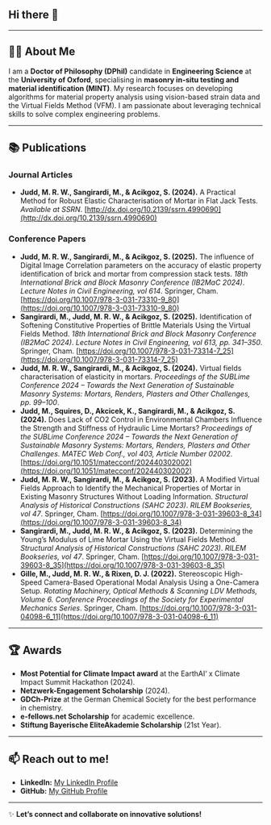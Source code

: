 ## Hi there 👋

<!--
**MilesJudd/MilesJudd** is a ✨ _special_ ✨ repository because its `README.md` (this file) appears on your GitHub profile.

Here are some ideas to get you started:

- 🔭 I’m currently working on ...
- 🌱 I’m currently learning ...
- 👯 I’m looking to collaborate on ...
- 🤔 I’m looking for help with ...
- 💬 Ask me about ...
- 📫 How to reach me: ...
- 😄 Pronouns: ...
- ⚡ Fun fact: ...
-->

---

## 👨‍💻 About Me

I am a **Doctor of Philosophy (DPhil)** candidate in **Engineering Science** at the **University of Oxford**, specialising in **masonry in-situ testing and material identification (MINT)**. My research focuses on developing algorithms for material property analysis using vision-based strain data and the Virtual Fields Method (VFM). I am passionate about leveraging technical skills to solve complex engineering problems.

---

## 📚 Publications

### **Journal Articles**
- **Judd, M. R. W., Sangirardi, M., & Acikgoz, S. (2024).** A Practical Method for Robust Elastic Characterisation of Mortar in Flat Jack Tests. *Available at SSRN*. [http://dx.doi.org/10.2139/ssrn.4990690](http://dx.doi.org/10.2139/ssrn.4990690)

### **Conference Papers**
- **Judd, M. R. W., Sangirardi, M., & Acikgoz, S. (2025).** The influence of Digital Image Correlation parameters on the accuracy of elastic property identification of brick and mortar from compression stack tests. *18th International Brick and Block Masonry Conference (IB2MaC 2024)*. *Lecture Notes in Civil Engineering, vol 614*. Springer, Cham. [https://doi.org/10.1007/978-3-031-73310-9_80](https://doi.org/10.1007/978-3-031-73310-9_80)
- **Sangirardi, M., Judd, M. R. W., & Acikgoz, S. (2025).** Identification of Softening Constitutive Properties of Brittle Materials Using the Virtual Fields Method. *18th International Brick and Block Masonry Conference (IB2MaC 2024)*. *Lecture Notes in Civil Engineering, vol 613, pp. 341–350*. Springer, Cham. [https://doi.org/10.1007/978-3-031-73314-7_25](https://doi.org/10.1007/978-3-031-73314-7_25)
- **Judd, M. R. W., Sangirardi, M., & Acikgoz, S. (2024).** Virtual fields characterisation of elasticity in mortars. *Proceedings of the SUBLime Conference 2024 – Towards the Next Generation of Sustainable Masonry Systems: Mortars, Renders, Plasters and Other Challenges, pp. 99–100*.
- **Judd, M., Squires, D., Akcicek, K., Sangirardi, M., & Acikgoz, S. (2024).** Does Lack of CO2 Control in Environmental Chambers Influence the Strength and Stiffness of Hydraulic Lime Mortars? *Proceedings of the SUBLime Conference 2024 – Towards the Next Generation of Sustainable Masonry Systems: Mortars, Renders, Plasters and Other Challenges*. *MATEC Web Conf., vol 403, Article Number 02002*. [https://doi.org/10.1051/matecconf/202440302002](https://doi.org/10.1051/matecconf/202440302002)
- **Judd, M. R. W., Sangirardi, M., & Acikgoz, S. (2023).** A Modified Virtual Fields Approach to Identify the Mechanical Properties of Mortar in Existing Masonry Structures Without Loading Information. *Structural Analysis of Historical Constructions (SAHC 2023)*. *RILEM Bookseries, vol 47*. Springer, Cham. [https://doi.org/10.1007/978-3-031-39603-8_34](https://doi.org/10.1007/978-3-031-39603-8_34)
- **Sangirardi, M., Judd, M. R. W., & Acikgoz, S. (2023).** Determining the Young’s Modulus of Lime Mortar Using the Virtual Fields Method. *Structural Analysis of Historical Constructions (SAHC 2023)*. *RILEM Bookseries, vol 47*. Springer, Cham. [https://doi.org/10.1007/978-3-031-39603-8_35](https://doi.org/10.1007/978-3-031-39603-8_35)
- **Gille, M., Judd, M. R. W., & Rixen, D. J. (2022).** Stereoscopic High-Speed Camera-Based Operational Modal Analysis Using a One-Camera Setup. *Rotating Machinery, Optical Methods & Scanning LDV Methods, Volume 6. Conference Proceedings of the Society for Experimental Mechanics Series*. Springer, Cham. [https://doi.org/10.1007/978-3-031-04098-6_11](https://doi.org/10.1007/978-3-031-04098-6_11)
 
---

## 🏆 Awards

- **Most Potential for Climate Impact award** at the EarthAI‘ x Climate Impact Summit Hackathon (2024).
- **Netzwerk-Engagement Scholarship** (2024).  
- **GDCh-Prize** at the German Chemical Society for the best performance in chemistry.  
- **e-fellows.net Scholarship** for academic excellence.  
- **Stiftung Bayerische EliteAkademie Scholarship** (21st Year).  

---

## 📫 Reach out to me!
- **LinkedIn:** [My LinkedIn Profile](https://www.linkedin.com/in/milesjudd)  
- **GitHub:** [My GitHub Profile](https://github.com/MilesJudd)  

---

✨ **Let’s connect and collaborate on innovative solutions!**
